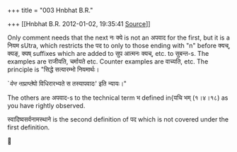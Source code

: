 +++
title = "003 Hnbhat B.R."

+++
[[Hnbhat B.R.	2012-01-02, 19:35:41 [Source](https://groups.google.com/g/samskrita/c/Ezmjyc0yvyQ)]]



Only comment needs that the next नः क्ये is not an अपवाद for the first, but it is a नियम sUtra, which restricts the पद to only to those ending with "n" before क्यच्, क्यङ्, क्यष् suffixes which are added to सुप आत्मनः क्यच्, etc. to सुबन्त-s. The examples are राजीयति, चर्मायते etc. Counter examples are वाच्यति, etc. The principle is "सिद्धे सत्यारम्भो नियमार्थः।  

\`*येन नाप्राप्ते*यो विधिरारभ्यते स तस्यापवादः' इति न्यायः।"

  

The others are अपवाद-s to the technical term भ defined in{यचि भम् (१।४।१८) as you have rightly observed. 

स्वादिष्वसर्वनामस्थाने is the second definition of पद which is not covered under the first definition. 

  



